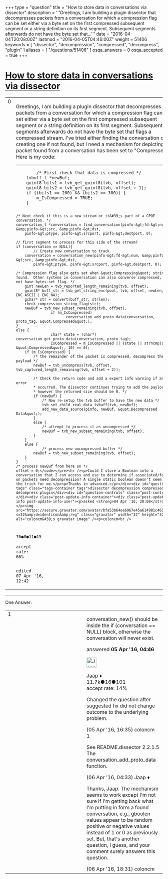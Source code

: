+++
type = "question"
title = "How to store data in conversations via dissector"
description = '''Greetings, I am building a plugin dissector that decompresses packets from a conversation for which a compression flag can be set either via a byte set on the first compressed subsequent segment or a string definition on its first segment. Subsequent segments afterwards do not have the byte set that...'''
date = "2016-04-04T20:08:00Z"
lastmod = "2016-04-05T04:46:00Z"
weight = 51406
keywords = [ "dissector", "decompression", "compressed", "decompress", "plugin" ]
aliases = [ "/questions/51406" ]
osqa_answers = 0
osqa_accepted = true
+++

<div class="headNormal">

# [How to store data in conversations via dissector](/questions/51406/how-to-store-data-in-conversations-via-dissector)

</div>

<div id="main-body">

<div id="askform">

<table id="question-table" style="width:100%;"><colgroup><col style="width: 50%" /><col style="width: 50%" /></colgroup><tbody><tr class="odd"><td style="width: 30px; vertical-align: top"><div class="vote-buttons"><div id="post-51406-score" class="post-score" title="current number of votes">0</div><div id="favorite-count" class="favorite-count"></div></div></td><td><div id="item-right"><div class="question-body"><p>Greetings, I am building a plugin dissector that decompresses packets from a conversation for which a compression flag can be set either via a byte set on the first compressed subsequent segment or a string definition on its first segment. Subsequent segments afterwards do not have the byte set that flags a compressed stream. I've tried either finding the conversation or creating one if not found, but I need a mechanism for depicting if a packet found from a conversation has been set to "Compressed". Here is my code:</p><hr /><pre><code>        /* First check that data is compressed */
    tvbuff_t *newBuf;
    guint8 bits1 = tvb_get_guint8(tvb, offset);
    guint8 bits2 = tvb_get_guint8(tvb, offset + 1);
    if ((bits1 == 200) &amp;&amp; (bits2 == 300)) {
        m_IsCompressed = TRUE;
    }

    /* Next check if this is a new stream or it&#39;s part of a CPOF conversation. */
    conversation_t *conversation = find_conversation(pinfo-&gt;fd-&gt;num, &amp;pinfo-&gt;src, &amp;pinfo-&gt;dst,
        pinfo-&gt;ptype, pinfo-&gt;srcport, pinfo-&gt;destport, 0);

    // first segment to process for this side of the stream?
    if (conversation == NULL){
            // Create new conversation to track
        conversation = conversation_new(pinfo-&gt;fd-&gt;num, &amp;pinfo-&gt;src, &amp;pinfo-&gt;dst,
            pinfo-&gt;ptype, pinfo-&gt;srcport, pinfo-&gt;destport, 0);

    /* Compression flag also gets set when &quot;Compressing&quot; string is found.  Other systems in conversation can also converse compressed, yet not have bytes-set flag. */
        gint newLen = tvb_reported_length_remaining(tvb, offset);
        guint8* buff_str = tvb_get_string_enc(pool, tvb, offset, newLen, ENC_ASCII | ENC_NA);
        gchar* str = convert(buff_str, strlen);
        check_compression_string_flag(str);
        newBuf = tvb_new_subset_remaining(tvb, offset);
                    if (m_IsCompressed)
                           conversation_add_proto_data(conversation, proto_tag, &quot;Compressed&quot;);
    }
    else {
                    char* state = (char*) conversation_get_proto_data(conversation, proto_tag);
                    IsCompressed = m_IsCompressed || (state || strncmp(state, &quot;Compressed&quot;, 10) == 0);
        if (m_IsCompressed) {
            /* the remainder of the packet is compressed, decompress the payload */
            newBuf = tvb_uncompress(tvb, offset, tvb_captured_length_remaining(tvb, offset + 2));

            /* Check the return code and add a expert info warning if an error
            * occurred. The dissector continues trying to add the payload,
            * however the returned size should be 0. */
            if (newBuf) {
                /* Now re-setup the tvb buffer to have the new data */
                tvb_set_child_real_data_tvbuff(tvb, newBuf);
                add_new_data_source(pinfo, newBuf, &quot;Decompressed Data&quot;);
            }
            else {
                /* attempt to process it as uncompressed */
                newBuf = tvb_new_subset_remaining(tvb, offset);
            }
        }
        else {
                /* process new uncompressed buffer */
            newBuf = tvb_new_subset_remaining(tvb, offset);
        }
    }
    /* process newBuf from here on */
    offset = 0;</code></pre><hr /><p>Could I store a Boolean into a conversation that I can access and use to determine if associated/follow-on packets need decompression? A single static boolean doesn't seem to do the trick for me.</p><p>Thanks in advanced.</p></div><div id="question-tags" class="tags-container tags">dissector decompression compressed decompress plugin</div><div id="question-controls" class="post-controls"></div><div class="post-update-info-container"><div class="post-update-info post-update-info-user"><p>asked <strong>04 Apr '16, 20:08</strong></p><img src="https://secure.gravatar.com/avatar/bfa53b64ea6967e45a614981c461a638?s=32&amp;d=identicon&amp;r=g" class="gravatar" width="32" height="32" alt="coloncm&#39;s gravatar image" /><p>coloncm<br />
<span class="score" title="76 reputation points">76</span><span title="8 badges"><span class="badge1">●</span><span class="badgecount">8</span></span><span title="11 badges"><span class="silver">●</span><span class="badgecount">11</span></span><span title="15 badges"><span class="bronze">●</span><span class="badgecount">15</span></span><br />
<span class="accept_rate" title="Rate of the user&#39;s accepted answers">accept rate:</span> <span title="coloncm has 2 accepted answers">66%</span></p></div><div class="post-update-info post-update-info-edited"><p>edited 07 Apr '16, 12:42</p></div></div><div id="comments-container-51406" class="comments-container"></div><div id="comment-tools-51406" class="comment-tools"></div><div class="clear"></div><div id="comment-51406-form-container" class="comment-form-container"></div><div class="clear"></div></div></td></tr></tbody></table>

------------------------------------------------------------------------

<div class="tabBar">

<span id="sort-top"></span>

<div class="headQuestions">

One Answer:

</div>

</div>

<span id="51414"></span>

<div id="answer-container-51414" class="answer accepted-answer">

<table style="width:100%;"><colgroup><col style="width: 50%" /><col style="width: 50%" /></colgroup><tbody><tr class="odd"><td style="width: 30px; vertical-align: top"><div class="vote-buttons"><div id="post-51414-score" class="post-score" title="current number of votes">1</div></div></td><td><div class="item-right"><div class="answer-body"><p>conversation_new() should be inside the if (conversation == NULL) block, otherwise the conversation will never exist.</p></div><div class="answer-controls post-controls"></div><div class="post-update-info-container"><div class="post-update-info post-update-info-user"><p>answered <strong>05 Apr '16, 04:46</strong></p><img src="https://secure.gravatar.com/avatar/2337f0406681e5c72ea0e6f1f0d6c0b0?s=32&amp;d=identicon&amp;r=g" class="gravatar" width="32" height="32" alt="Jaap&#39;s gravatar image" /><p>Jaap ♦<br />
<span class="score" title="11680 reputation points"><span>11.7k</span></span><span title="16 badges"><span class="silver">●</span><span class="badgecount">16</span></span><span title="101 badges"><span class="bronze">●</span><span class="badgecount">101</span></span><br />
<span class="accept_rate" title="Rate of the user&#39;s accepted answers">accept rate:</span> <span title="Jaap has 155 accepted answers">14%</span></p></div></div><div id="comments-container-51414" class="comments-container"><span id="51428"></span><div id="comment-51428" class="comment"><div id="post-51428-score" class="comment-score"></div><div class="comment-text"><p>Changed the question after suggested fix did not change outcome to the underlying problem.</p></div><div id="comment-51428-info" class="comment-info"><span class="comment-age">(05 Apr '16, 16:35)</span> coloncm</div></div><span id="51434"></span><div id="comment-51434" class="comment"><div id="post-51434-score" class="comment-score">1</div><div class="comment-text"><p>See README.dissector 2.2.1.5 The conversation_add_proto_data function.</p></div><div id="comment-51434-info" class="comment-info"><span class="comment-age">(06 Apr '16, 04:33)</span> Jaap ♦</div></div><span id="51445"></span><div id="comment-51445" class="comment"><div id="post-51445-score" class="comment-score"></div><div class="comment-text"><p>Thanks, Jaap. The mechanism seems to work except I'm not sure if I'm getting back what I'm putting in form a found conversation, e.g., gboolen values appear to be random positive or negative values instead of 1 or 0 as previously set. But, that's another question, I guess, and your comment surely answers this question.</p></div><div id="comment-51445-info" class="comment-info"><span class="comment-age">(06 Apr '16, 18:31)</span> coloncm</div></div></div><div id="comment-tools-51414" class="comment-tools"></div><div class="clear"></div><div id="comment-51414-form-container" class="comment-form-container"></div><div class="clear"></div></div></td></tr></tbody></table>

</div>

<div class="paginator-container-left">

</div>

</hr>

</div>

</div>


